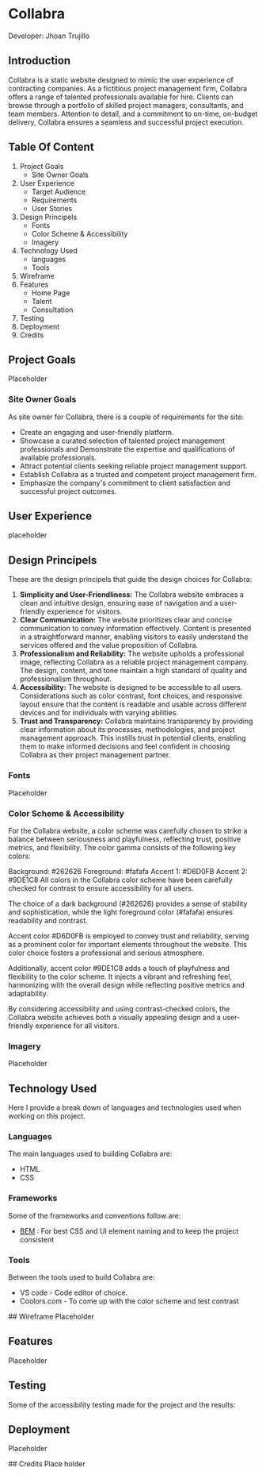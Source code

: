 # Collabra
Developer: Jhoan Trujillo

<!-- Responsible image testing -->

## Introduction
Collabra is a static website designed to mimic the user experience of contracting companies. As a fictitious project management firm, Collabra offers a range of talented professionals available for hire. Clients can browse through a portfolio of skilled project managers, consultants, and team members. Attention to detail, and a commitment to on-time, on-budget delivery, Collabra ensures a seamless and successful project execution.

## Table Of Content
1. Project Goals
   - Site Owner Goals
2. User Experience
   - Target Audience
   - Requirements
   - User Stories
3. Design Principels
   - Fonts
   - Color Scheme & Accessibility
   - Imagery
4. Technology Used
   - languages
   - Tools
5. Wireframe
6. Features
   - Home Page
   - Talent
   - Consultation
7. Testing
8. Deployment
9. Credits

## Project Goals
Placeholder

### Site Owner Goals
As site owner for Collabra, there is a couple of requirements for the site:

- Create an engaging and user-friendly platform.
- Showcase a curated selection of talented project management professionals and Demonstrate the expertise and qualifications of available professionals.
- Attract potential clients seeking reliable project management support.
- Establish Collabra as a trusted and competent project management firm.
- Emphasize the company's commitment to client satisfaction and successful project outcomes.

## User Experience
placeholder

## Design Principels 
These are the design principels that guide the design choices for Collabra:

1. **Simplicity and User-Friendliness:** The Collabra website embraces a clean and intuitive design, ensuring ease of navigation and a user-friendly experience for visitors.
2. **Clear Communication:** The website prioritizes clear and concise communication to convey information effectively. Content is presented in a straightforward manner, enabling visitors to easily understand the services offered and the value proposition of Collabra.
3. **Professionalism and Reliability:** The website upholds a professional image, reflecting Collabra as a reliable project management company. The design, content, and tone maintain a high standard of quality and professionalism throughout.
4. **Accessibility:** The website is designed to be accessible to all users. Considerations such as color contrast, font choices, and responsive layout ensure that the content is readable and usable across different devices and for individuals with varying abilities.
3. **Trust and Transparency:** Collabra maintains transparency by providing clear information about its processes, methodologies, and project management approach. This instills trust in potential clients, enabling them to make informed decisions and feel confident in choosing Collabra as their project management partner.


### Fonts
Placeholder

### Color Scheme & Accessibility
For the Collabra website, a color scheme was carefully chosen to strike a balance between seriousness and playfulness, reflecting trust, positive metrics, and flexibility. The color gamma consists of the following key colors:

Background: #262626
Foreground: #fafafa
Accent 1: #D6D0FB
Accent 2: #9DE1C8
All colors in the Collabra color scheme have been carefully checked for contrast to ensure accessibility for all users.

The choice of a dark background (#262626) provides a sense of stability and sophistication, while the light foreground color (#fafafa) ensures readability and contrast.

Accent color #D6D0FB is employed to convey trust and reliability, serving as a prominent color for important elements throughout the website. This color choice fosters a professional and serious atmosphere.

Additionally, accent color #9DE1C8 adds a touch of playfulness and flexibility to the color scheme. It injects a vibrant and refreshing feel, harmonizing with the overall design while reflecting positive metrics and adaptability.

By considering accessibility and using contrast-checked colors, the Collabra website achieves both a visually appealing design and a user-friendly experience for all visitors.

### Imagery
Placeholder

## Technology Used
Here I provide a break down of languages and technologies used when working on this project.

### Languages
The main languages used to building Collabra are:

- HTML
- CSS

### Frameworks
Some of the frameworks and conventions follow are: 

- [BEM](https://getbem.com/introduction/) : For best CSS and UI element naming and to keep the project consistent

### Tools

Between the tools used to build Collabra are:

- VS code - Code editor of choice.
- Coolors.com - To come up with the color scheme and test contrast

## Wireframe
Placeholder

## Features
Placeholder

## Testing 
Some of the accessibility testing made for the project and the results: 



## Deployment
Placeholder

## Credits
Place holder